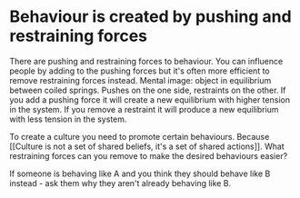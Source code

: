 # Behaviour is created by pushing and restraining forces
There are pushing and restraining forces to behaviour. You can influence people by adding to the pushing forces but it's often more efficient to remove restraining forces instead. Mental image: object in equilibrium between coiled springs. Pushes on the one side, restraints on the other. If you add a pushing force it will create a new equilibrium with higher tension in the system. If you remove a restraint it will produce a new equilibrium with less tension in the system.

To create a culture you need to promote certain behaviours. Because [[Culture is not a set of shared beliefs, it's a set of shared actions]]. What restraining forces can you remove to make the desired behaviours easier?

If someone is behaving like A and you think they should behave like B instead - ask them why they aren't already behaving like B.